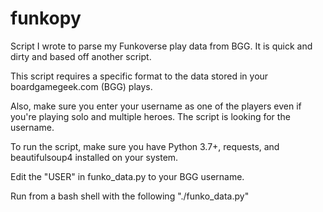 # funkopy
Script I wrote to parse my Funkoverse play data from BGG.  It is quick and dirty and based off another script.

This script requires a specific format to the data stored in your boardgamegeek.com (BGG) plays.


Also, make sure you enter your username as one of the players even if you're playing solo and multiple
heroes.  The script is looking for the username.  


To run the script, make sure you have Python 3.7+, requests, and beautifulsoup4 installed on your system.

Edit the "USER" in funko_data.py to your BGG username.

Run from a bash shell with the following "./funko_data.py"
